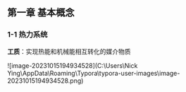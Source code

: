 ## 第一章 基本概念

### 1-1 热力系统

**工质**：实现热能和机械能相互转化的媒介物质

![image-20231015194934528](C:\Users\Nick Ying\AppData\Roaming\Typora\typora-user-images\image-20231015194934528.png)



